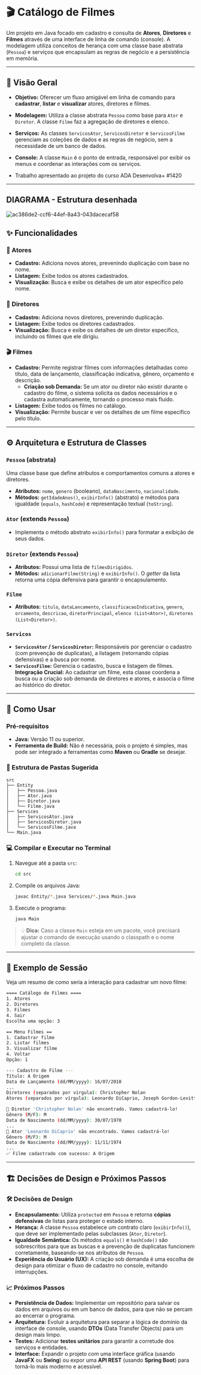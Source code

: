 
# 🎬 Catálogo de Filmes

Um projeto em Java focado em cadastro e consulta de **Atores**, **Diretores** e **Filmes** através de uma interface de linha de comando (console). A modelagem utiliza conceitos de herança com uma classe base abstrata (`Pessoa`) e serviços que encapsulam as regras de negócio e a persistência em memória.

-----

## 🌟 Visão Geral

  - **Objetivo:** Oferecer um fluxo amigável em linha de comando para **cadastrar**, **listar** e **visualizar** atores, diretores e filmes.
  - **Modelagem:** Utiliza a classe abstrata `Pessoa` como base para `Ator` e `Diretor`. A classe `Filme` faz a agregação de diretores e elenco.
  - **Serviços:** As classes `ServicosAtor`, `ServicosDiretor` e `ServicosFilme` gerenciam as coleções de dados e as regras de negócio, sem a necessidade de um banco de dados.
  - **Console:** A classe `Main` é o ponto de entrada, responsável por exibir os menus e coordenar as interações com os serviços.

  - Trabalho apresentado ao projeto do curso ADA Desenvolva+ #1420

-----

## DIAGRAMA - Estrutura desenhada

![ac386de2-ccf6-44ef-8a43-043dacecaf58](https://github.com/user-attachments/assets/4650f999-083e-49a8-a6a5-a00592e4a9e1)


## ✨ Funcionalidades

### 👥 Atores

  - **Cadastro:** Adiciona novos atores, prevenindo duplicação com base no nome.
  - **Listagem:** Exibe todos os atores cadastrados.
  - **Visualização:** Busca e exibe os detalhes de um ator específico pelo nome.

### 🎥 Diretores

  - **Cadastro:** Adiciona novos diretores, prevenindo duplicação.
  - **Listagem:** Exibe todos os diretores cadastrados.
  - **Visualização:** Busca e exibe os detalhes de um diretor específico, incluindo os filmes que ele dirigiu.

### 🎬 Filmes

  - **Cadastro:** Permite registrar filmes com informações detalhadas como título, data de lançamento, classificação indicativa, gênero, orçamento e descrição.
      - **Criação sob Demanda:** Se um ator ou diretor não existir durante o cadastro do filme, o sistema solicita os dados necessários e o cadastra automaticamente, tornando o processo mais fluido.
  - **Listagem:** Exibe todos os filmes no catálogo.
  - **Visualização:** Permite buscar e ver os detalhes de um filme específico pelo título.

-----

## ⚙️ Arquitetura e Estrutura de Classes

### `Pessoa` (abstrata)

Uma classe base que define atributos e comportamentos comuns a atores e diretores.

  - **Atributos:** `nome`, `genero` (booleano), `dataNascimento`, `nacionalidade`.
  - **Métodos:** `getIdadeAnos()`, `exibirInfo()` (abstrato) e métodos para igualdade (`equals`, `hashCode`) e representação textual (`toString`).

### `Ator` (extends `Pessoa`)

  - Implementa o método abstrato `exibirInfo()` para formatar a exibição de seus dados.

### `Diretor` (extends `Pessoa`)

  - **Atributos:** Possui uma lista de `filmesDirigidos`.
  - **Métodos:** `adicionarFilme(String)` e `exibirInfo()`. O *getter* da lista retorna uma cópia defensiva para garantir o encapsulamento.

### `Filme`

  - **Atributos:** `titulo`, `dataLancamento`, `classificacaoIndicativa`, `genero`, `orcamento`, `descricao`, `diretorPrincipal`, `elenco (List<Ator>)`, `diretores (List<Diretor>)`.

### `Servicos`

  - **`ServicosAtor` / `ServicosDiretor`:** Responsáveis por gerenciar o cadastro (com prevenção de duplicatas), a listagem (retornando cópias defensivas) e a busca por nome.
  - **`ServicosFilme`:** Gerencia o cadastro, busca e listagem de filmes. **Integração Crucial:** Ao cadastrar um filme, esta classe coordena a busca ou a criação sob demanda de diretores e atores, e associa o filme ao histórico do diretor.



-----



## 🚀 Como Usar

### Pré-requisitos

  - **Java:** Versão 11 ou superior.
  - **Ferramenta de Build:** Não é necessária, pois o projeto é simples, mas pode ser integrado a ferramentas como **Maven** ou **Gradle** se desejar.

### 📁 Estrutura de Pastas Sugerida

```
src
├── Entity
│   ├── Pessoa.java
│   ├── Ator.java
│   ├── Diretor.java
│   └── Filme.java
├── Services
│   ├── ServicosAtor.java
│   ├── ServicosDiretor.java
│   └── ServicosFilme.java
└── Main.java
```

### 💻 Compilar e Executar no Terminal

1.  Navegue até a pasta `src`:
    ```bash
    cd src
    ```
2.  Compile os arquivos Java:
    ```bash
    javac Entity/*.java Services/*.java Main.java
    ```
3.  Execute o programa:
    ```bash
    java Main
    ```

> 💡 **Dica:** Caso a classe `Main` esteja em um pacote, você precisará ajustar o comando de execução usando o classpath e o nome completo da classe.



-----



## 📜 Exemplo de Sessão

Veja um resumo de como seria a interação para cadastrar um novo filme:

```bash
==== Catálogo de Filmes ====
1. Atores
2. Diretores
3. Filmes
4. Sair
Escolha uma opção: 3

== Menu Filmes ==
1. Cadastrar filme
2. Listar filmes
3. Visualizar filme
4. Voltar
Opção: 1

--- Cadastro de Filme ---
Título: A Origem
Data de Lançamento (dd/MM/yyyy): 16/07/2010
...
Diretores (separados por vírgula): Christopher Nolan
Atores (separados por vírgula): Leonardo DiCaprio, Joseph Gordon-Levitt

🔹 Diretor 'Christopher Nolan' não encontrado. Vamos cadastrá-lo!
Gênero (M/F): M
Data de Nascimento (dd/MM/yyyy): 30/07/1970
...
🔹 Ator 'Leonardo DiCaprio' não encontrado. Vamos cadastrá-lo!
Gênero (M/F): M
Data de Nascimento (dd/MM/yyyy): 11/11/1974
...
✅ Filme cadastrado com sucesso: A Origem
```



-----



## 🏗️ Decisões de Design e Próximos Passos

### 🛠️ Decisões de Design

  - **Encapsulamento:** Utiliza `protected` em `Pessoa` e retorna **cópias defensivas** de listas para proteger o estado interno.
  - **Herança:** A classe `Pessoa` estabelece um contrato claro (`exibirInfo()`), que deve ser implementado pelas subclasses (`Ator`, `Diretor`).
  - **Igualdade Semântica:** Os métodos `equals()` e `hashCode()` são sobrescritos para que as buscas e a prevenção de duplicatas funcionem corretamente, baseando-se nos atributos de `Pessoa`.
  - **Experiência do Usuário (UX):** A criação sob demanda é uma escolha de design para otimizar o fluxo de cadastro no console, evitando interrupções.

### 📈 Próximos Passos

  - **Persistência de Dados:** Implementar um repositório para salvar os dados em arquivos ou em um banco de dados, para que não se percam ao encerrar o programa.
  - **Arquitetura:** Evoluir a arquitetura para separar a lógica de domínio da interface de console, usando **DTOs** (Data Transfer Objects) para um design mais limpo.
  - **Testes:** Adicionar **testes unitários** para garantir a corretude dos serviços e entidades.
  - **Interface:** Expandir o projeto com uma interface gráfica (usando **JavaFX** ou **Swing**) ou expor uma **API REST** (usando **Spring Boot**) para torná-lo mais moderno e acessível.
